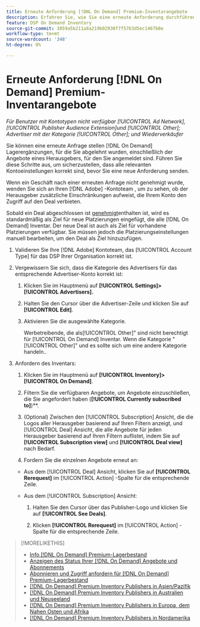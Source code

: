 ```yaml
---
title: Erneute Anforderung [!DNL On Demand] Premium-Inventarangebote
description: Erfahren Sie, wie Sie eine erneute Anforderung durchführen [!DNL On Demand] Angebote, die zuvor abgelehnt wurden.
feature: DSP On Demand Inventory
source-git-commit: 3059a5b211a8a219b02930f7f5763d5ec1467b8e
workflow-type: tm+mt
source-wordcount: '348'
ht-degree: 0%

---
```


# Erneute Anforderung [!DNL On Demand] Premium-Inventarangebote

*Für Benutzer mit Kontotypen nicht verfügbar [!UICONTROL Ad Network], [!UICONTROL Publisher Audience Extension]und [!UICONTROL Other]; Advertiser mit der Kategorie [!UICONTROL Other]; und Wiederverkäufer*

Sie können eine erneute Anfrage stellen [!DNL On Demand] Lagerergänzungen, für die Sie abgelehnt wurden, einschließlich der Angebote eines Herausgebers, für den Sie angemeldet sind. Führen Sie diese Schritte aus, um sicherzustellen, dass alle relevanten Kontoeinstellungen korrekt sind, bevor Sie eine neue Anforderung senden.

Wenn ein Geschäft nach einer erneuten Anfrage nicht genehmigt wurde, wenden Sie sich an Ihren [!DNL Adobe] -Kontoteam , um zu sehen, ob der Herausgeber zusätzliche Einschränkungen aufweist, die Ihrem Konto den Zugriff auf den Deal verbieten.

Sobald ein Deal abgeschlossen ist [genehmigt](/help/dsp/inventory/on-demand-inventory-view-status.md)enthalten ist, wird es standardmäßig als Ziel für neue Platzierungen eingefügt, die alle [!DNL On Demand] Inventar. Der neue Deal ist auch als Ziel für vorhandene Platzierungen verfügbar. Sie müssen jedoch die Platzierungseinstellungen manuell bearbeiten, um den Deal als Ziel hinzuzufügen.

1. Validieren Sie Ihre [!DNL Adobe] Kontoteam, das [!UICONTROL Account Type] für das DSP Ihrer Organisation korrekt ist.

1. Vergewissern Sie sich, dass die Kategorie des Advertisers für das entsprechende Advertiser-Konto korrekt ist:

   1. Klicken Sie im Hauptmenü auf **[!UICONTROL Settings]> [!UICONTROL Advertisers].**

   1. Halten Sie den Cursor über die Advertiser-Zeile und klicken Sie auf **[!UICONTROL Edit]**.

   1. Aktivieren Sie die ausgewählte Kategorie.

      Werbetreibende, die als[!UICONTROL Other]&quot; sind nicht berechtigt für [!UICONTROL On Demand] Inventar. Wenn die Kategorie &quot;[!UICONTROL Other]&quot; und es sollte sich um eine andere Kategorie handeln.<!-- [category](/help/dsp/admin/advertiser-settings.md) -->.

1. Anfordern des Inventars:

   1. Klicken Sie im Hauptmenü auf **[!UICONTROL Inventory]>[!UICONTROL On Demand]**.

   1. Filtern Sie die verfügbaren Angebote, um Angebote einzuschließen, die Sie angefordert haben (**[!UICONTROL Currently subscribed to]**)**.

   1. (Optional) Zwischen den [!UICONTROL Subscription] Ansicht, die die Logos aller Herausgeber basierend auf Ihren Filtern anzeigt, und [!UICONTROL Deal] Ansicht, die alle Angebote für jeden Herausgeber basierend auf Ihren Filtern auflistet, indem Sie auf **[!UICONTROL Subscription view]** und **[!UICONTROL Deal view]** nach Bedarf.

   1. Fordern Sie die einzelnen Angebote erneut an:
   * Aus dem [!UICONTROL Deal] Ansicht, klicken Sie auf **[!UICONTROL Rerequest]** im [!UICONTROL Action] -Spalte für die entsprechende Zeile.

   * Aus dem [!UICONTROL Subscription] Ansicht:

      1. Halten Sie den Cursor über das Publisher-Logo und klicken Sie auf **[!UICONTROL See Deals]**.

      1. Klicken **[!UICONTROL Rerequest]** im [!UICONTROL Action] -Spalte für die entsprechende Zeile.


>[!MORELIKETHIS]
>
>* [Info [!DNL On Demand] Premium-Lagerbestand](on-demand-inventory-about.md)
>* [Anzeigen des Status Ihrer [!DNL On Demand] Angebote und Abonnements](on-demand-inventory-view-status.md)
>* [Abonnieren und Zugriff anfordern für [!DNL On Demand] Premium-Lagerbestand](on-demand-inventory-subscribe.md)
>* [[!DNL On Demand] Premium Inventory Publishers in Asien/Pazifik](on-demand-inventory-publishers-apac.md)
>* [[!DNL On Demand] Premium Inventory Publishers in Australien und Neuseeland](on-demand-inventory-publishers-anz.md)
>* [[!DNL On Demand] Premium Inventory Publishers in Europa, dem Nahen Osten und Afrika](on-demand-inventory-publishers-emea.md)
>* [[!DNL On Demand] Premium Inventory Publishers in Nordamerika](on-demand-inventory-publishers-na.md)

